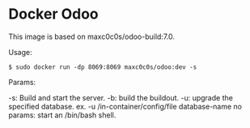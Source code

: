 Docker Odoo
===========
This image is based on maxc0c0s/odoo-build:7.0.

Usage:

    $ sudo docker run -dp 8069:8069 maxc0c0s/odoo:dev -s

Params:

-s: Build and start the server.
-b: build the buildout.
-u: upgrade the specified database. ex. -u /in-container/config/file database-name
no params: start an /bin/bash shell.
